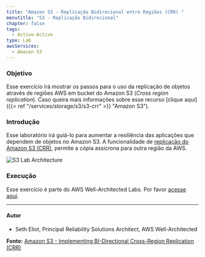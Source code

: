 ```yaml
---
title: "Amazon S3 - Replicação Bidirecional entre Regiões (CRR) "
menutitle: "S3 - Replicação Bidirecional"
chapter: false
tags:
  - Active-Active
type: Lab
awsServices: 
  - Amazon S3
---
```


### Objetivo

Esse exercício irá mostrar os passos para o uso da replicação de objetos através de regiões AWS em bucket do Amazon S3 (*Cross region replication*). Caso queira mais informações sobre esse recurso [clique aqui]({{< ref "/services/storage/s3/s3-crr" >}} "Amazon S3").


### Introdução

Esse laboratório irá guiá-lo para aumentar a resiliência das aplicações que dependem de objetos no Amazon S3. A funcionalidade de [replicação do Amazon S3 (CRR)](https://docs.aws.amazon.com/pt_br/AmazonS3/latest/dev/replication.html), permite a cópia assícrona para outra região da AWS.

![S3 Lab Architecture](/images/s3-bi-crr.png?width=550px")

### Execução
Esse exercício é parte do AWS Well-Architected Labs. Por favor  [acesse aqui](https://wellarchitectedlabs.com/reliability/200_labs/200_bidirectional_replication_for_s3/).

---

#### Autor

* Seth Eliot, Principal Reliability Solutions Architect, AWS Well-Architected


**Fonte:** [Amazon S3 - Implementing BI-Directional Cross-Region Replication (CRR)](https://wellarchitectedlabs.com/reliability/200_labs/200_bidirectional_replication_for_s3/)


